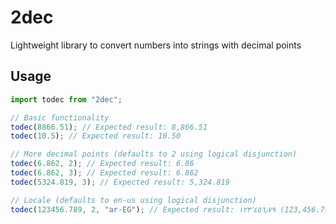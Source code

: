 # 2dec

Lightweight library to convert numbers into strings with decimal points

## Usage

```js
import todec from "2dec";

// Basic functionality
todec(8866.51); // Expected result: 8,866.51
todec(10.5); // Expected result: 10.50

// More decimal points (defaults to 2 using logical disjunction)
todec(6.862, 2); // Expected result: 6.86
todec(6.862, 3); // Expected result: 6.862
todec(5324.819, 3); // Expected result: 5,324.819

// Locale (defaults to en-us using logical disjunction)
todec(123456.789, 2, "ar-EG"); // Expected result: ١٢٣٬٤٥٦٫٧٩ (123,456.79)
```
